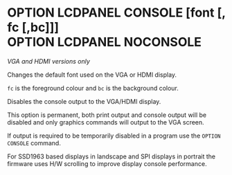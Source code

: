 # OPTION LCDPANEL CONSOLE [font [, fc [,bc]]] <br> OPTION LCDPANEL NOCONSOLE

*VGA and HDMI versions only*

Changes the default font used on the VGA or HDMI display. 

`fc` is the foreground colour and `bc` is the background colour.

Disables the console output to the VGA/HDMI display.

This option is permanent, both print output and console output will be disabled and only graphics commands will output to the VGA screen.

If output is required to be temporarily disabled in a program use the `OPTION CONSOLE` command.

For SSD1963 based displays in landscape and SPI displays in portrait the firmware uses H/W scrolling to improve display console performance.


